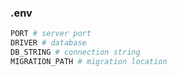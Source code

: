 ### .env
```sh
PORT # server port
DRIVER # database
DB_STRING # connection string
MIGRATION_PATH # migration location
```
